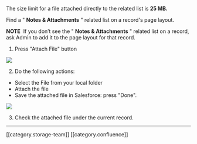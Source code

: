 The size limit for a file attached directly to the related list is  **25 MB.** 

Find a " **Notes & Attachments** " related list on a record's page layout. 

 **NOTE**  If you don’t see the " **Notes & Attachments** " related list on a record, ask Admin to add it to the page layout for that record.


1. Press "Attach File" button 

![](images/storage/NaA.png)

2. Do the following actions: 


* Select the File from your local folder 
* Attach the file
* Save the attached file in Salesforce: press "Done". 

![](images/storage/image2021-8-8_23-50-14.png)

3. Check the attached file under the current record. 





*****

[[category.storage-team]] 
[[category.confluence]] 
